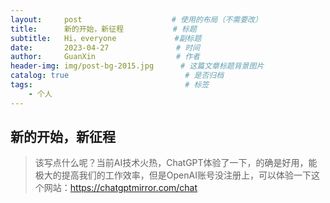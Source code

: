 ```yaml
---
layout:     post   				    # 使用的布局（不需要改）
title:      新的开始，新征程 		   # 标题 
subtitle:   Hi，everyone             #副标题
date:       2023-04-27 			     # 时间
author:     GuanXin 			     # 作者
header-img: img/post-bg-2015.jpg 	  # 这篇文章标题背景图片
catalog: true 						   # 是否归档
tags:								   # 标签
    - 个人
---
```


## 新的开始，新征程
> 该写点什么呢？当前AI技术火热，ChatGPT体验了一下，的确是好用，能极大的提高我们的工作效率，但是OpenAI账号没注册上，可以体验一下这个网站：https://chatgptmirror.com/chat
